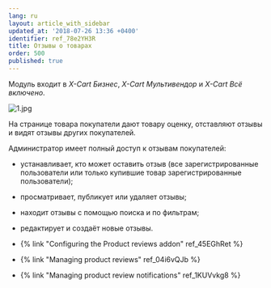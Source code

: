 ```yaml
---
lang: ru
layout: article_with_sidebar
updated_at: '2018-07-26 13:36 +0400'
identifier: ref_78e2YH3R
title: Отзывы о товарах
order: 500
published: true
---
```

Модуль входит в _X-Cart Бизнес_, _X-Cart Мультивендор_ и _X-Cart Всё включено_.

![1.jpg]({{site.baseurl}}/attachments/ref_78e2YH3R/1.jpg)

На странице товара покупатели дают товару оценку, отставляют отзывы и видят отзывы других покупателей. 

Администратор имеет полный доступ к отзывам покупателей: 

   * устанавливает, кто может оставить отзыв (все зарегистрированные пользователи или только купившие товар зарегистрированные пользователи);   
   * просматривает, публикует или удаляет отзывы;
   * находит отзывы с помощью поиска и по фильтрам;
   * редактирует и создаёт новые отзывы. 


   * {% link "Configuring the Product reviews addon" ref_45EGhRet %}
   * {% link "Managing product reviews" ref_04i6vQJb  %}
   * {% link "Managing product review notifications" ref_1KUVvkg8 %}
